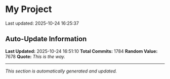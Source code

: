 # My Project


Last updated: 2025-10-24 16:25:37































































































































































































































































































































































































































































































































































































































































































































































































































































































































































































































































































































































































































































































































































































































































































































































































































































































































































































































































































































































































































































































































































































































































## Auto-Update Information

**Last Updated:** 2025-10-24 16:51:10
**Total Commits:** 1784
**Random Value:** 7678
**Quote:** _This is the way._

---
_This section is automatically generated and updated._